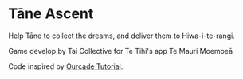Tāne Ascent
=================

Help Tāne to collect the dreams, and deliver them to Hiwa-i-te-rangi.

Game develop by Tai Collective for Te Tihi's app Te Mauri Moemoeā

Code inspired by [Ourcade Tutorial](https://ourcade.co/books/infinite-jumper-phaser3/).
